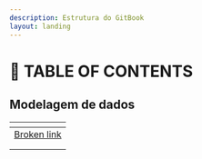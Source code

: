 ```yaml
---
description: Estrutura do GitBook
layout: landing
---
```


# 🎯 TABLE OF CONTENTS

## Modelagem de dados

<table data-card-size="large" data-view="cards"><thead><tr><th data-card-target data-type="content-ref"></th></tr></thead><tbody><tr><td><a href="broken-reference">Broken link</a></td></tr><tr><td></td></tr><tr><td></td></tr></tbody></table>
